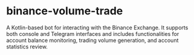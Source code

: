# binance-volume-trade
A Kotlin-based bot for interacting with the Binance Exchange. It supports both console and Telegram interfaces and includes functionalities for account balance monitoring, trading volume generation, and account statistics review.
